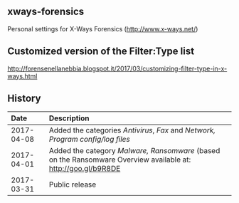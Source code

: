 ## xways-forensics  
Personal settings for X-Ways Forensics (http://www.x-ways.net/)

## Customized version of the Filter:Type list  
http://forensenellanebbia.blogspot.it/2017/03/customizing-filter-type-in-x-ways.html

## History  
| Date | Description |
| :---- | :---- |
| 2017-04-08 | Added the categories *Antivirus*, *Fax*  and *Network, Program config/log files* |  
| 2017-04-01 | Added the category *Malware, Ransomware* (based on the Ransomware Overview available at: http://goo.gl/b9R8DE |
| 2017-03-31 | Public release |
